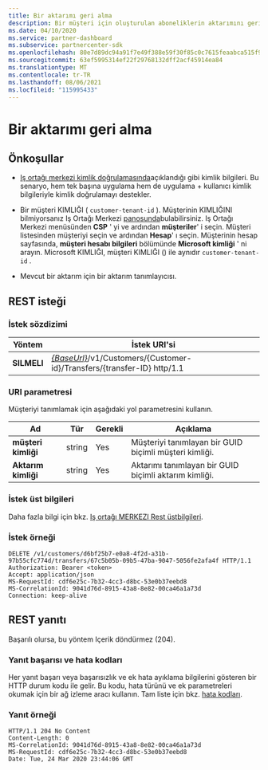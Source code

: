 ```yaml
---
title: Bir aktarımı geri alma
description: Bir müşteri için oluşturulan aboneliklerin aktarımını geri alma.
ms.date: 04/10/2020
ms.service: partner-dashboard
ms.subservice: partnercenter-sdk
ms.openlocfilehash: 80e7d89dc94a91f7e49f388e59f30f85c0c7615feaabca515f90064e1f4673fb
ms.sourcegitcommit: 63ef5995314ef22f29768132dff2acf45914ea84
ms.translationtype: MT
ms.contentlocale: tr-TR
ms.lasthandoff: 08/06/2021
ms.locfileid: "115995433"
---
```

# <a name="withdraw-a-transfer"></a>Bir aktarımı geri alma

## <a name="prerequisites"></a>Önkoşullar

- [Iş ortağı merkezi kimlik doğrulamasında](partner-center-authentication.md)açıklandığı gibi kimlik bilgileri. Bu senaryo, hem tek başına uygulama hem de uygulama + kullanıcı kimlik bilgileriyle kimlik doğrulamayı destekler.

- Bir müşteri KIMLIĞI ( `customer-tenant-id` ). Müşterinin KIMLIĞINI bilmiyorsanız Iş Ortağı Merkezi [panosunda](https://partner.microsoft.com/dashboard)bulabilirsiniz. Iş Ortağı Merkezi menüsünden **CSP** ' yi ve ardından **müşteriler**' i seçin. Müşteri listesinden müşteriyi seçin ve ardından **Hesap**' ı seçin. Müşterinin hesap sayfasında, **müşteri hesabı bilgileri** bölümünde **Microsoft kimliği** ' ni arayın. Microsoft KIMLIĞI, müşteri KIMLIĞI () ile aynıdır `customer-tenant-id` .

- Mevcut bir aktarım için bir aktarım tanımlayıcısı.

## <a name="rest-request"></a>REST isteği

### <a name="request-syntax"></a>İstek sözdizimi

| Yöntem    | İstek URI'si                                                                                                 |
|-----------|-------------------------------------------------------------------------------------------------------------|
| **SILMELI**| [*{BaseUrl}*](partner-center-rest-urls.md)/v1/Customers/{Customer-id}/Transfers/{transfer-ID} http/1.1      |

### <a name="uri-parameter"></a>URI parametresi

Müşteriyi tanımlamak için aşağıdaki yol parametresini kullanın.

| Ad            | Tür     | Gerekli | Açıklama                                                            |
|-----------------|----------|----------|------------------------------------------------------------------------|
| **müşteri kimliği** | string   | Yes      | Müşteriyi tanımlayan bir GUID biçimli müşteri kimliği.             |
| **Aktarım kimliği** | string   | Yes      | Aktarımı tanımlayan bir GUID biçimli aktarım kimliği.             |

### <a name="request-headers"></a>İstek üst bilgileri

Daha fazla bilgi için bkz. [Iş ortağı MERKEZI Rest üstbilgileri](headers.md).

### <a name="request-example"></a>İstek örneği

```http
DELETE /v1/customers/d6bf25b7-e0a8-4f2d-a31b-97b55cfc774d/transfers/67c5b05b-09b5-47ba-9047-5056fe2afa4f HTTP/1.1
Authorization: Bearer <token>
Accept: application/json
MS-RequestId: cdf6e25c-7b32-4cc3-d8bc-53e0b37eebd8
MS-CorrelationId: 9041d76d-8915-43a8-8e82-00ca46a1a73d
Connection: keep-alive
```

## <a name="rest-response"></a>REST yanıtı

Başarılı olursa, bu yöntem Içerik döndürmez (204).

### <a name="response-success-and-error-codes"></a>Yanıt başarısı ve hata kodları

Her yanıt başarı veya başarısızlık ve ek hata ayıklama bilgilerini gösteren bir HTTP durum kodu ile gelir. Bu kodu, hata türünü ve ek parametreleri okumak için bir ağ izleme aracı kullanın. Tam liste için bkz. [hata kodları](error-codes.md).

### <a name="response-example"></a>Yanıt örneği

```http
HTTP/1.1 204 No Content
Content-Length: 0
MS-CorrelationId: 9041d76d-8915-43a8-8e82-00ca46a1a73d
MS-RequestId: cdf6e25c-7b32-4cc3-d8bc-53e0b37eebd8
Date: Tue, 24 Mar 2020 23:44:06 GMT
```
